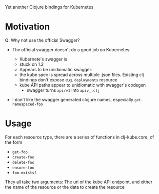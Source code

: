 Yet another Clojure bindings for Kubernetes

# Motivation

Q: Why not use the official Swagger?

  - The official swagger doesn't do a good job on Kubernetes:
    - Kubernete's swagger is
     - stuck on 1.2
     - Appears to be unidiomatic swagger:
     - the kube spec is spread across multiple .json files. Existing clj bindings don't expose e.g. `deployments` resource
     - kube API paths appear to unidiomatic with swagger's codegen
       - swagger turns `api/v1` into `apiv_.clj`

  - I don't like the swagger generated clojure names, especially `get-namespaced-foo`


# Usage

For each resource type, there are a series of functions in clj-kube.core, of the form

- `get-foo`
- `create-foo`
- `delete-foo`
- `ensure-foo`
- `foo-exists?`

They all take two arguments: The url of the kube API endpoint, and either the name of the resource or the data to create the resource